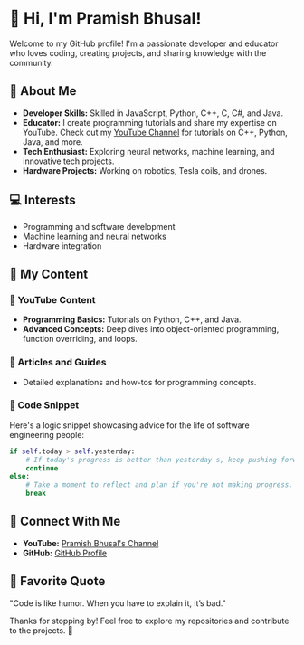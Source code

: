 # 👋 Hi, I'm Pramish Bhusal!

Welcome to my GitHub profile! I'm a passionate developer and educator who loves coding, creating projects, and sharing knowledge with the community.

## 🌟 About Me
- **Developer Skills:** Skilled in JavaScript, Python, C++, C, C#, and Java.
- **Educator:** I create programming tutorials and share my expertise on YouTube. Check out my [YouTube Channel](https://www.youtube.com/channel/UCeNXJURjCOAivxzpXhlY4HQ) for tutorials on C++, Python, Java, and more.
- **Tech Enthusiast:** Exploring neural networks, machine learning, and innovative tech projects.
- **Hardware Projects:** Working on robotics, Tesla coils, and drones.

## 💻 Interests
- Programming and software development
- Machine learning and neural networks
- Hardware integration 

## 📂 My Content

### 🎥 YouTube Content
- **Programming Basics:** Tutorials on Python, C++, and Java.
- **Advanced Concepts:** Deep dives into object-oriented programming, function overriding, and loops.

### 📄 Articles and Guides
- Detailed explanations and how-tos for programming concepts.

### 🔧 Code Snippet
Here's a logic snippet showcasing advice for the life of software engineering people:
```python
if self.today > self.yesterday:
    # If today's progress is better than yesterday's, keep pushing forward.
    continue
else:
    # Take a moment to reflect and plan if you're not making progress.
    break
```

## 🤝 Connect With Me
- **YouTube:** [Pramish Bhusal's Channel](https://www.youtube.com/channel/UCeNXJURjCOAivxzpXhlY4HQ)
- **GitHub:** [GitHub Profile](https://github.com/gitbhusalhubpramish)

## 📖 Favorite Quote
"Code is like humor. When you have to explain it, it’s bad."

Thanks for stopping by! Feel free to explore my repositories and contribute to the projects. 🚀
